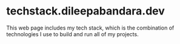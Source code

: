 # techstack.dileepabandara.dev
This web page includes my tech stack, which is the combination of technologies I use to build and run all of my projects.

